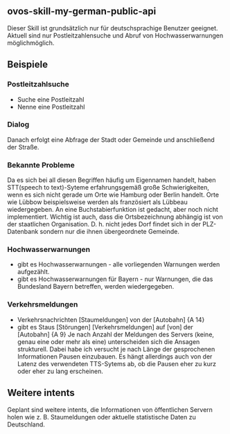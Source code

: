 ## ovos-skill-my-german-public-api
Dieser Skill ist grundsätzlich nur für deutschsprachige Benutzer geeignet. Aktuell sind nur Postleitzahlensuche und Abruf von Hochwasserwarnungen  möglichmöglich.
## Beispiele
### Postleitzahlsuche
- Suche eine Postleitzahl
- Nenne eine Postleitzahl
### Dialog
Danach erfolgt eine Abfrage der Stadt oder Gemeinde und anschließend der Straße.
### Bekannte Probleme
Da es sich bei all diesen Begriffen häufig um Eigennamen handelt, haben STT(speech to text)-Syteme erfahrungsgemäß große Schwierigkeiten, wenn es sich nicht gerade um Orte wie Hamburg oder Berlin handelt. Orte wie Lübbow beispielsweise werden als französiert als Lübbeau wiedergegeben. An eine Buchstabierfunktion ist gedacht, aber noch nicht implementiert. Wichtig ist auch, dass die Ortsbezeichnung abhängig ist von der staatlichen Organisation. D. h. nicht jedes Dorf findet sich in der PLZ-Datenbank sondern nur die ihnen übergeordnete Gemeinde.
### Hochwasserwarnungen
- gibt es Hochwasserwarnungen  - alle vorliegenden Warnungen werden aufgezählt.
- gibt es Hochwasserwarnungen für Bayern - nur Warnungen, die das Bundesland Bayern betreffen, werden wiedergegeben.
### Verkehrsmeldungen
- Verkehrsnachrichten [Staumeldungen] von der [Autobahn] {A 14}
- gibt es Staus [Störungen] [Verkehrsmeldungen] auf [von] der [Autobahn] {A 9}
Je nach Anzahl der Meldungen des Servers (keine, genau eine oder mehr als eine) unterscheiden sich die Ansagen strukturell. Dabei habe ich versucht je nach Länge der gesprochenen Informationen Pausen einzubauen. Es hängt allerdings auch von der Latenz des verwendeten TTS-Sytems ab, ob die Pausen eher zu kurz oder eher zu lang erscheinen.
## Weitere intents
Geplant sind weitere intents, die Informationen von öffentlichen Servern holen wie z. B. Staumeldungen oder aktuelle statistische Daten zu Deutschland.
